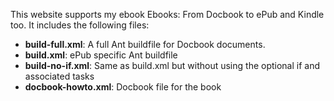 This website supports my ebook Ebooks: From Docbook to ePub and Kindle too. It includes the following files:


* __build-full.xml__: A full Ant buildfile for Docbook documents.
* __build.xml__: ePub specific Ant buildfile
* __build-no-if.xml__: Same as build.xml but without using the optional if and associated tasks
* __docbook-howto.xml__: Docbook file for the book